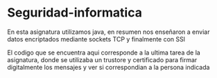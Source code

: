# Seguridad-informatica
En esta asignatura utilizamos java, en resumen nos enseñaron a enviar datos encriptados mediante sockets TCP y finalmente con SSl 

El codigo que se encuentra aqui corresponde a la ultima tarea de la asignatura, donde se utilizaba un trustore y certificado para firmar digitalmente los mensajes y ver si correspondian a la persona indicada
